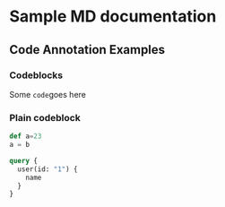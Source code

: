 # Sample MD documentation

## Code Annotation Examples

### Codeblocks

Some `code`goes here

### Plain codeblock

``` py
def a=23
a = b
```

``` graphql title="Get User ID 1" linenums="1" hl_lines="0-4"
query {
  user(id: "1") {
    name
  }
}
```
